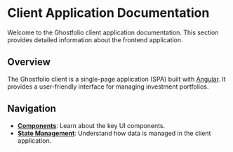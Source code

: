 # Client Application Documentation

Welcome to the Ghostfolio client application documentation. This section provides detailed information about the frontend application.

## Overview

The Ghostfolio client is a single-page application (SPA) built with [Angular](https://angular.io/). It provides a user-friendly interface for managing investment portfolios.

## Navigation

*   **[Components](./components.md)**: Learn about the key UI components.
*   **[State Management](./state-management.md)**: Understand how data is managed in the client application.

